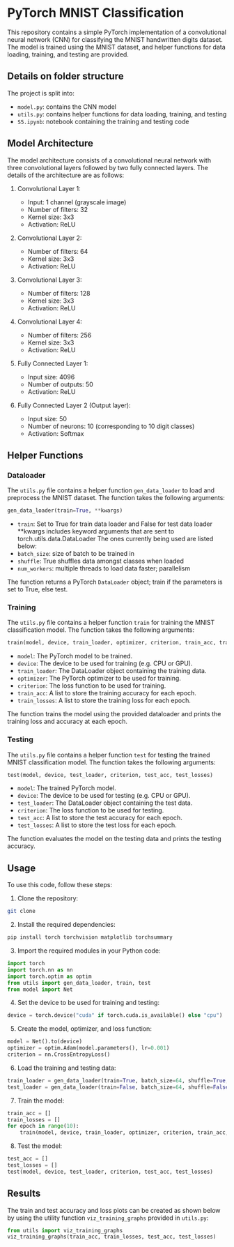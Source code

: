 # PyTorch MNIST Classification

This repository contains a simple PyTorch implementation of a convolutional neural network (CNN) for classifying the MNIST handwritten digits dataset. The model is trained using the MNIST dataset, and helper functions for data loading, training, and testing are provided.

## Details on folder structure

The project is split into:
- `model.py`: contains the CNN model
- `utils.py`: contains helper functions for data loading, training, and testing
- `S5.ipynb`: notebook containing the training and testing code

## Model Architecture

The model architecture consists of a convolutional neural network with three convolutional layers followed by two fully connected layers. The details of the architecture are as follows:

1. Convolutional Layer 1:
   - Input: 1 channel (grayscale image)
   - Number of filters: 32
   - Kernel size: 3x3
   - Activation: ReLU

2. Convolutional Layer 2:
   - Number of filters: 64
   - Kernel size: 3x3
   - Activation: ReLU

3. Convolutional Layer 3:
   - Number of filters: 128
   - Kernel size: 3x3
   - Activation: ReLU

4. Convolutional Layer 4:
   - Number of filters: 256
   - Kernel size: 3x3
   - Activation: ReLU

4. Fully Connected Layer 1:
   - Input size: 4096
   - Number of outputs: 50
   - Activation: ReLU

5. Fully Connected Layer 2 (Output layer):
   - Input size: 50
   - Number of neurons: 10 (corresponding to 10 digit classes)
   - Activation: Softmax

## Helper Functions

### Dataloader

The `utils.py` file contains a helper function `gen_data_loader` to load and preprocess the MNIST dataset. The function takes the following arguments:

```python
gen_data_loader(train=True, **kwargs)
```

- `train`: Set to True for train data loader and False for test data loader
**kwargs includes keyword arguments that are sent to torch.utils.data.DataLoader
The ones currently being used are listed below:
- `batch_size`: size of batch to be trained in
- `shuffle`: True shuffles data amongst classes when loaded
- `num_workers`: multiple threads to load data faster; parallelism

The function returns a PyTorch `DataLoader` object; train if the parameters is set to True, else test.

### Training

The `utils.py` file contains a helper function `train` for training the MNIST classification model. The function takes the following arguments:

```python
train(model, device, train_loader, optimizer, criterion, train_acc, train_losses)
```

- `model`: The PyTorch model to be trained.
- `device`: The device to be used for training (e.g. CPU or GPU).
- `train_loader`: The DataLoader object containing the training data.
- `optimizer`: The PyTorch optimizer to be used for training.
- `criterion`: The loss function to be used for training.
- `train_acc`: A list to store the training accuracy for each epoch.
- `train_losses`: A list to store the training loss for each epoch.

The function trains the model using the provided dataloader and prints the training loss and accuracy at each epoch.

### Testing

The `utils.py` file contains a helper function `test` for testing the trained MNIST classification model. The function takes the following arguments:

```python
test(model, device, test_loader, criterion, test_acc, test_losses)
```

- `model`: The trained PyTorch model.
- `device`: The device to be used for testing (e.g. CPU or GPU).
- `test_loader`: The DataLoader object containing the test data.
- `criterion`: The loss function to be used for testing.
- `test_acc`: A list to store the test accuracy for each epoch.
- `test_losses`: A list to store the test loss for each epoch.

The function evaluates the model on the testing data and prints the testing accuracy.

## Usage

To use this code, follow these steps:

1. Clone the repository:

```bash
git clone 
```

2. Install the required dependencies:

```bash
pip install torch torchvision matplotlib torchsummary
```

3. Import the required modules in your Python code:

```python
import torch
import torch.nn as nn
import torch.optim as optim
from utils import gen_data_loader, train, test
from model import Net
```

4. Set the device to be used for training and testing:

```python
device = torch.device("cuda" if torch.cuda.is_available() else "cpu")
```

5. Create the model, optimizer, and loss function:

```python
model = Net().to(device)
optimizer = optim.Adam(model.parameters(), lr=0.001)
criterion = nn.CrossEntropyLoss()
```

6. Load the training and testing data:

```python
train_loader = gen_data_loader(train=True, batch_size=64, shuffle=True, num_workers=4)
test_loader = gen_data_loader(train=False, batch_size=64, shuffle=False, num_workers=4)
```

7. Train the model:

```python
train_acc = []
train_losses = []
for epoch in range(10):
    train(model, device, train_loader, optimizer, criterion, train_acc, train_losses)
```

8. Test the model:

```python
test_acc = []
test_losses = []
test(model, device, test_loader, criterion, test_acc, test_losses)
```

## Results

The train and test accuracy and loss plots can be created as shown below by using the utility function `viz_training_graphs` provided in `utils.py`:

```python
from utils import viz_training_graphs
viz_training_graphs(train_acc, train_losses, test_acc, test_losses)
```
